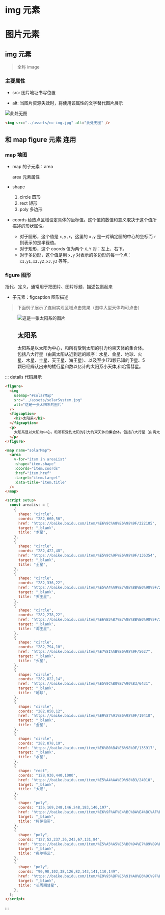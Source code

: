 # img 元素

# 图片元素

## img 元素

> 全称 image

### 主要属性

- src: 图片地址书写位置

- alt: 当图片资源失效时，将使用该属性的文字替代图片展示

<img src="../assets/no-img.jpg" alt="此处无图" />

```html
<img src="../assets/no-img.jpg" alt="此处无图" />
```

## 和 map figure 元素 连用

### map 地图

- map 的子元素：area

  area 元素属性

- shape

  1. circle 圆形
  2. rect 矩形
  3. poly 多边形

- coords
  给热点区域设定具体的<span class="cor-in">坐标值</span>。这个值的数值和意义取决于这个值所描述的形状属性。
  - 对于<span class="cor-wa">圆形</span>，这个值是 `x,y,r`，这里的 `x,y` 是一对确定圆的中心的坐标而 `r` 则表示的是半径值。
  - 对于<span class="cor-wa">矩形</span>，这个 coords 值为两个 `X,Y` 对：左上、右下。
  - 对于<span class="cor-wa">多边形</span>，这个值是用 `x,y` 对表示的多边形的每一个点：`x1,y1,x2,y2,x3,y3` 等等。

### figure 图形

指代、定义，通常用于把图片、图片标题、描述包裹起来

- 子元素：figcaption 图形描述

> 下面例子展示了连用实现区域点击效果（图中大型天体均可点击）

<figure>
  <img
    usemap="#solarMap"
    src="../assets/solarSystem.jpg"
    alt="这是一张太阳系的图片"
  />
  <figcaption>
    <h2>太阳系</h2>
  </figcaption>
  <p>
    太阳系是以太阳为中心，和所有受到太阳的引力约束天体的集合体。包括八大行星（由离太阳从近到远的顺序：水星、金星、地球、火星、木星、土星、天王星、海王星）、以及至少173颗已知的卫星、5颗已经辨认出来的矮行星和数以亿计的太阳系小天体,和哈雷彗星。
  </p>
</figure>

<script setup>
const areaList = [
  {
      shape: 'circle',
      coords: "282,660,56",
      href: "https://baike.baidu.com/item/%E6%9C%A8%E6%98%9F/222105",
      target: "_blank",
      title: "木星"
    },
    {
      shape: 'circle',
      coords: "282,422,48",
      href: "https://baike.baidu.com/item/%E5%9C%9F%E6%98%9F/136354",
      target: "_blank",
      title: "土星"
    },
    {
      shape: 'circle',
      coords: "282,336,22",
      href: "https://baike.baidu.com/item/%E5%A4%A9%E7%8E%8B%E6%98%9F/21805",
      target: "_blank",
      title: "天王星"
    },
    {
      shape: 'circle',
      coords: "282,278,22",
      href: "https://baike.baidu.com/item/%E6%B5%B7%E7%8E%8B%E6%98%9F/30351",
      target: "_blank",
      title: "海王星"
    },
    {
      shape: 'circle',
      coords: "282,794,10",
      href: "https://baike.baidu.com/item/%E7%81%AB%E6%98%9F/5627",
      target: "_blank",
      title: "火星"
    },
    {
      shape: 'circle',
      coords: "282,822,14",
      href: "https://baike.baidu.com/item/%E5%9C%B0%E7%90%83/6431",
      target: "_blank",
      title: "地球"
    },
    {
      shape: 'circle',
      coords: "282,850,12",
      href: "https://baike.baidu.com/item/%E9%87%91%E6%98%9F/19410",
      target: "_blank",
      title: "金星"
    },
    {
      shape: 'circle',
      coords: "282,878,10",
      href: "https://baike.baidu.com/item/%E6%B0%B4%E6%98%9F/135917",
      target: "_blank",
      title: "水星"
    },
    {
      shape: 'rect',
      coords: "128,930,440,1000",
      href: "https://baike.baidu.com/item/%E5%A4%AA%E9%98%B3/24010",
      target: "_blank",
      title: "太阳"
    },
    {
      shape: 'poly',
      coords: "135,169,248,146,248,183,140,197",
      href: "https://baike.baidu.com/item/%E6%9F%AF%E4%BC%8A%E4%BC%AF%E5%B8%A6",
      target: "_blank",
      title: "柯伊伯带"
    },
    {
      shape: 'poly',
      coords: "127,52,237,36,243,67,131,84",
      href: "https://baike.baidu.com/item/%E5%A5%A5%E5%B0%94%E7%89%B9%E4%BA%91",
      target: "_blank",
      title: "奥尔特云"
    },
    {
      shape: 'poly',
      coords: "90,90,102,38,126,82,142,141,110,149",
      href: "https://baike.baidu.com/item/%E9%95%BF%E5%91%A8%E6%9C%9F%E5%BD%97%E6%98%9F",
      target: "_blank",
      title: "长周期彗星"
    }
]
</script>

<map name="solarMap">
  <area
    v-for="item in areaList"
    :shape="item.shape"
    :coords="item.coords"
    :href="item.href"
    :target="item.target"
    :data-title="item.title"
  />
</map>

::: details 代码展示

```html
<figure>
  <img
    usemap="#solarMap"
    src="../assets/solarSystem.jpg"
    alt="这是一张太阳系的图片"
  />
  <figcaption>
    <h2>太阳系</h2>
  </figcaption>
  <p>
    太阳系是以太阳为中心，和所有受到太阳的引力约束天体的集合体。包括八大行星（由离太阳从近到远的顺序：水星、金星、地球、火星、木星、土星、天王星、海王星）、以及至少173颗已知的卫星、5颗已经辨认出来的矮行星和数以亿计的太阳系小天体,和哈雷彗星。
  </p>
</figure>

<map name="solarMap">
  <area
    v-for="item in areaList"
    :shape="item.shape"
    :coords="item.coords"
    :href="item.href"
    :target="item.target"
    :data-title="item.title"
  />
</map>

<script setup>
  const areaList = [
    {
      shape: "circle",
      coords: "282,660,56",
      href: "https://baike.baidu.com/item/%E6%9C%A8%E6%98%9F/222105",
      target: "_blank",
      title: "木星",
    },
    {
      shape: "circle",
      coords: "282,422,48",
      href: "https://baike.baidu.com/item/%E5%9C%9F%E6%98%9F/136354",
      target: "_blank",
      title: "土星",
    },
    {
      shape: "circle",
      coords: "282,336,22",
      href: "https://baike.baidu.com/item/%E5%A4%A9%E7%8E%8B%E6%98%9F/21805",
      target: "_blank",
      title: "天王星",
    },
    {
      shape: "circle",
      coords: "282,278,22",
      href: "https://baike.baidu.com/item/%E6%B5%B7%E7%8E%8B%E6%98%9F/30351",
      target: "_blank",
      title: "海王星",
    },
    {
      shape: "circle",
      coords: "282,794,10",
      href: "https://baike.baidu.com/item/%E7%81%AB%E6%98%9F/5627",
      target: "_blank",
      title: "火星",
    },
    {
      shape: "circle",
      coords: "282,822,14",
      href: "https://baike.baidu.com/item/%E5%9C%B0%E7%90%83/6431",
      target: "_blank",
      title: "地球",
    },
    {
      shape: "circle",
      coords: "282,850,12",
      href: "https://baike.baidu.com/item/%E9%87%91%E6%98%9F/19410",
      target: "_blank",
      title: "金星",
    },
    {
      shape: "circle",
      coords: "282,878,10",
      href: "https://baike.baidu.com/item/%E6%B0%B4%E6%98%9F/135917",
      target: "_blank",
      title: "水星",
    },
    {
      shape: "rect",
      coords: "128,930,440,1000",
      href: "https://baike.baidu.com/item/%E5%A4%AA%E9%98%B3/24010",
      target: "_blank",
      title: "太阳",
    },
    {
      shape: "poly",
      coords: "135,169,248,146,248,183,140,197",
      href: "https://baike.baidu.com/item/%E6%9F%AF%E4%BC%8A%E4%BC%AF%E5%B8%A6",
      target: "_blank",
      title: "柯伊伯带",
    },
    {
      shape: "poly",
      coords: "127,52,237,36,243,67,131,84",
      href: "https://baike.baidu.com/item/%E5%A5%A5%E5%B0%94%E7%89%B9%E4%BA%91",
      target: "_blank",
      title: "奥尔特云",
    },
    {
      shape: "poly",
      coords: "90,90,102,38,126,82,142,141,110,149",
      href: "https://baike.baidu.com/item/%E9%95%BF%E5%91%A8%E6%9C%9F%E5%BD%97%E6%98%9F",
      target: "_blank",
      title: "长周期彗星",
    },
  ];
</script>
```

:::
